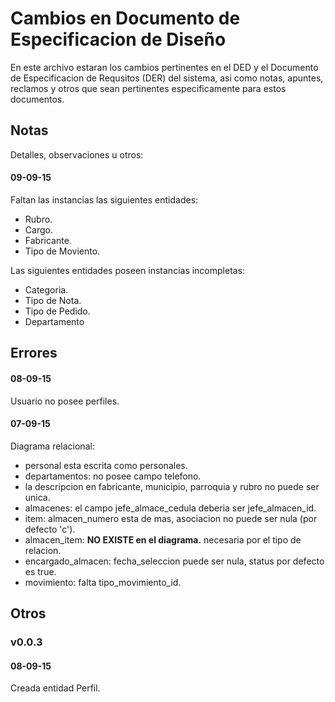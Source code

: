 # Cambios en Documento de Especificacion de Diseño

En este archivo estaran los cambios pertinentes en el DED y el Documento de Especificacion de Requsitos (DER) del sistema, asi como notas, apuntes, reclamos y otros que sean pertinentes especificamente para estos documentos.

## Notas

Detalles, observaciones u otros:

#### 09-09-15

Faltan las instancias las siguientes entidades:

- Rubro.
- Cargo.
- Fabricante.
- Tipo de Moviento.

Las siguientes entidades poseen instancias incompletas:
- Categoria.
- Tipo de Nota.
- Tipo de Pedido.
- Departamento

## Errores

#### 08-09-15

Usuario no posee perfiles.

#### 07-09-15

Diagrama relacional:

- personal esta escrita como personales.
- departamentos: no posee campo telefono.
- la descripcion en fabricante, municipio, parroquia y rubro no puede ser unica.
- almacenes: el campo jefe_almace_cedula deberia ser jefe_almacen_id.
- item: almacen_numero esta de mas, asociacion no puede ser nula (por defecto 'c').
- almacen_item: __NO EXISTE en el diagrama.__ necesaria por el tipo de relacion.
- encargado_almacen: fecha_seleccion puede ser nula, status por defecto es true.
- movimiento: falta tipo_movimiento_id.

## Otros

### v0.0.3

#### 08-09-15

Creada entidad Perfil.
